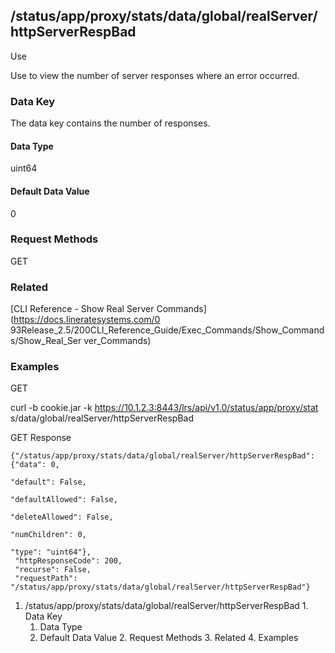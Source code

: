 ## /status/app/proxy/stats/data/global/realServer/httpServerRespBad

Use

Use to view the number of server responses where an error occurred.

### Data Key

The data key contains the number of responses.

#### Data Type

uint64

#### Default Data Value

0

### Request Methods

GET

### Related

[CLI Reference - Show Real Server Commands](https://docs.lineratesystems.com/0
93Release_2.5/200CLI_Reference_Guide/Exec_Commands/Show_Commands/Show_Real_Ser
ver_Commands)

### Examples

GET

curl -b cookie.jar -k https://10.1.2.3:8443/lrs/api/v1.0/status/app/proxy/stat
s/data/global/realServer/httpServerRespBad

GET Response

    
    {"/status/app/proxy/stats/data/global/realServer/httpServerRespBad": {"data": 0,
                                                                           "default": False,
                                                                           "defaultAllowed": False,
                                                                           "deleteAllowed": False,
                                                                           "numChildren": 0,
                                                                           "type": "uint64"},
     "httpResponseCode": 200,
     "recurse": False,
     "requestPath": "/status/app/proxy/stats/data/global/realServer/httpServerRespBad"}
    

  1. /status/app/proxy/stats/data/global/realServer/httpServerRespBad
    1. Data Key
      1. Data Type
      2. Default Data Value
    2. Request Methods
    3. Related
    4. Examples

